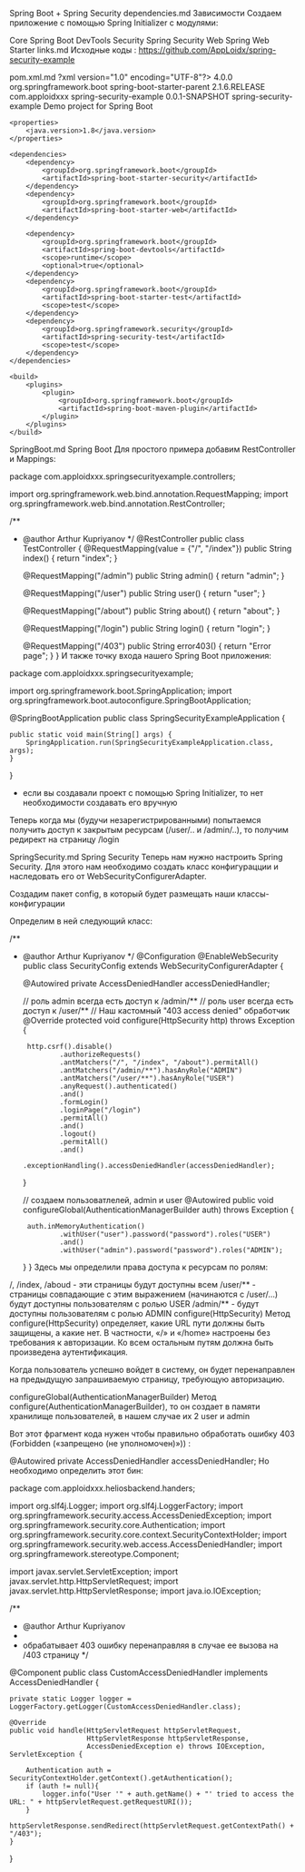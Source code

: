 Spring Boot + Spring Security
dependencies.md
Зависимости
Создаем приложение с помощью Spring Initializer с модулями:

Core
Spring Boot DevTools
Security
Spring Security
Web
Spring Web Starter
links.md
Исходные коды : https://github.com/AppLoidx/spring-security-example

pom.xml.md
?xml version="1.0" encoding="UTF-8"?>
<project xmlns="http://maven.apache.org/POM/4.0.0" xmlns:xsi="http://www.w3.org/2001/XMLSchema-instance"
         xsi:schemaLocation="http://maven.apache.org/POM/4.0.0 http://maven.apache.org/xsd/maven-4.0.0.xsd">
    <modelVersion>4.0.0</modelVersion>
    <parent>
        <groupId>org.springframework.boot</groupId>
        <artifactId>spring-boot-starter-parent</artifactId>
        <version>2.1.6.RELEASE</version>
        <relativePath/> <!-- lookup parent from repository -->
    </parent>
    <groupId>com.apploidxxx</groupId>
    <artifactId>spring-security-example</artifactId>
    <version>0.0.1-SNAPSHOT</version>
    <name>spring-security-example</name>
    <description>Demo project for Spring Boot</description>

    <properties>
        <java.version>1.8</java.version>
    </properties>

    <dependencies>
        <dependency>
            <groupId>org.springframework.boot</groupId>
            <artifactId>spring-boot-starter-security</artifactId>
        </dependency>
        <dependency>
            <groupId>org.springframework.boot</groupId>
            <artifactId>spring-boot-starter-web</artifactId>
        </dependency>

        <dependency>
            <groupId>org.springframework.boot</groupId>
            <artifactId>spring-boot-devtools</artifactId>
            <scope>runtime</scope>
            <optional>true</optional>
        </dependency>
        <dependency>
            <groupId>org.springframework.boot</groupId>
            <artifactId>spring-boot-starter-test</artifactId>
            <scope>test</scope>
        </dependency>
        <dependency>
            <groupId>org.springframework.security</groupId>
            <artifactId>spring-security-test</artifactId>
            <scope>test</scope>
        </dependency>
    </dependencies>

    <build>
        <plugins>
            <plugin>
                <groupId>org.springframework.boot</groupId>
                <artifactId>spring-boot-maven-plugin</artifactId>
            </plugin>
        </plugins>
    </build>

</project>
SpringBoot.md
Spring Boot
Для простого примера добавим RestController и Mappings:

package com.apploidxxx.springsecurityexample.controllers;

import org.springframework.web.bind.annotation.RequestMapping;
import org.springframework.web.bind.annotation.RestController;

/**
 * @author Arthur Kupriyanov
 */
@RestController
public class TestController {
    @RequestMapping(value = {"/", "/index"})
    public String index() {
        return "index";
    }

    @RequestMapping("/admin")
    public String admin() {
        return "admin";
    }

    @RequestMapping("/user")
    public String user() {
        return "user";
    }

    @RequestMapping("/about")
    public String about() {
        return "about";
    }

    @RequestMapping("/login")
    public String login() {
        return "login";
    }

    @RequestMapping("/403")
    public String error403() {
        return "Error page";
    }
}
И также точку входа нашего Spring Boot приложения:

package com.apploidxxx.springsecurityexample;

import org.springframework.boot.SpringApplication;
import org.springframework.boot.autoconfigure.SpringBootApplication;

@SpringBootApplication
public class SpringSecurityExampleApplication {

    public static void main(String[] args) {
        SpringApplication.run(SpringSecurityExampleApplication.class, args);
    }

}
* если вы создавали проект с помощью Spring Initializer, то нет необходимости создавать его вручную

Теперь когда мы (будучи незарегистрированными) попытаемся получить доступ к закрытым ресурсам (/user/.. и /admin/..), то получим редирект на страницу /login

SpringSecurity.md
Spring Security
Теперь нам нужно настроить Spring Security. Для этого нам необходимо создать класс конфигурацции и наследовать его от WebSecurityConfigurerAdapter.

Создадим пакет config, в который будет размещать наши классы-конфигурации

Определим в ней следующий класс:

/**
 * @author Arthur Kupriyanov
 */
@Configuration
@EnableWebSecurity
public class SecurityConfig extends WebSecurityConfigurerAdapter {

    @Autowired
    private AccessDeniedHandler accessDeniedHandler;

    // роль admin всегда есть доступ к /admin/**
    // роль user всегда есть доступ к /user/**
    // Наш кастомный "403 access denied" обработчик
    @Override
    protected void configure(HttpSecurity http) throws Exception {

        http.csrf().disable()
                .authorizeRequests()
                .antMatchers("/", "/index", "/about").permitAll()
                .antMatchers("/admin/**").hasAnyRole("ADMIN")
                .antMatchers("/user/**").hasAnyRole("USER")
                .anyRequest().authenticated()
                .and()
                .formLogin()
                .loginPage("/login")
                .permitAll()
                .and()
                .logout()
                .permitAll()
                .and()
                .exceptionHandling().accessDeniedHandler(accessDeniedHandler);
    }

    // создаем пользоватлелей, admin и user
    @Autowired
    public void configureGlobal(AuthenticationManagerBuilder auth) throws Exception {

        auth.inMemoryAuthentication()
                .withUser("user").password("password").roles("USER")
                .and()
                .withUser("admin").password("password").roles("ADMIN");
    }
}
Здесь мы определили права доступа к ресурсам по ролям:

/, /index, /aboud - эти страницы будут доступны всем
/user/** - страницы совпадающие с этим выражением (начинаются с /user/...) будут доступны пользователям с ролью USER
/admin/** - будут доступны пользователям с ролью ADMIN
configure(HttpSecurity)
Метод configure(HttpSecurity) определяет, какие URL пути должны быть защищены, а какие нет. В частности, «/» и «/home» настроены без требования к авторизации. Ко всем остальным путям должна быть произведена аутентификация.

Когда пользователь успешно войдет в систему, он будет перенаправлен на предыдущую запрашиваемую страницу, требующую авторизацию.

configureGlobal(AuthenticationManagerBuilder)
Метод configure(AuthenticationManagerBuilder), то он создает в памяти хранилище пользователей, в нашем случае их 2 user и admin

Вот этот фрагмент кода нужен чтобы правильно обработать ошибку 403 (Forbidden («запрещено (не уполномочен)»)) :

@Autowired
private AccessDeniedHandler accessDeniedHandler;
Но необходимо определить этот бин:

package com.apploidxxx.heliosbackend.handers;

import org.slf4j.Logger;
import org.slf4j.LoggerFactory;
import org.springframework.security.access.AccessDeniedException;
import org.springframework.security.core.Authentication;
import org.springframework.security.core.context.SecurityContextHolder;
import org.springframework.security.web.access.AccessDeniedHandler;
import org.springframework.stereotype.Component;

import javax.servlet.ServletException;
import javax.servlet.http.HttpServletRequest;
import javax.servlet.http.HttpServletResponse;
import java.io.IOException;

/**
 * @author Arthur Kupriyanov
 *
 * обрабатывает 403 ошибку перенаправляя в случае ее вызова на /403 страницу
 */

@Component
public class CustomAccessDeniedHandler implements AccessDeniedHandler {

    private static Logger logger = LoggerFactory.getLogger(CustomAccessDeniedHandler.class);

    @Override
    public void handle(HttpServletRequest httpServletRequest,
                       HttpServletResponse httpServletResponse,
                       AccessDeniedException e) throws IOException, ServletException {

        Authentication auth = SecurityContextHolder.getContext().getAuthentication();
        if (auth != null){
            logger.info("User '" + auth.getName() + "' tried to access the URL: " + httpServletRequest.getRequestURI());
        }
        httpServletResponse.sendRedirect(httpServletRequest.getContextPath() + "/403");
    }
}
